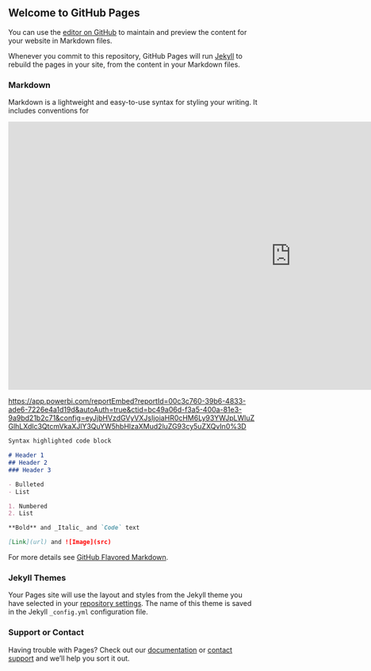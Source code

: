 ## Welcome to GitHub Pages

You can use the [editor on GitHub](https://github.com/HariprasadManimozhi/HariprasadManimozhi.github.io/edit/master/index.md) to maintain and preview the content for your website in Markdown files.

Whenever you commit to this repository, GitHub Pages will run [Jekyll](https://jekyllrb.com/) to rebuild the pages in your site, from the content in your Markdown files.

### Markdown

Markdown is a lightweight and easy-to-use syntax for styling your writing. It includes conventions for

<iframe width="1140" height="541.25" src="https://app.powerbi.com/reportEmbed?reportId=00c3c760-39b6-4833-ade6-7226e4a1d19d&autoAuth=true&ctid=bc49a06d-f3a5-400a-81e3-9a9bd21b2c71&config=eyJjbHVzdGVyVXJsIjoiaHR0cHM6Ly93YWJpLWluZGlhLXdlc3QtcmVkaXJlY3QuYW5hbHlzaXMud2luZG93cy5uZXQvIn0%3D" frameborder="0" allowFullScreen="true"></iframe>

https://app.powerbi.com/reportEmbed?reportId=00c3c760-39b6-4833-ade6-7226e4a1d19d&autoAuth=true&ctid=bc49a06d-f3a5-400a-81e3-9a9bd21b2c71&config=eyJjbHVzdGVyVXJsIjoiaHR0cHM6Ly93YWJpLWluZGlhLXdlc3QtcmVkaXJlY3QuYW5hbHlzaXMud2luZG93cy5uZXQvIn0%3D

```markdown
Syntax highlighted code block

# Header 1
## Header 2
### Header 3

- Bulleted
- List

1. Numbered
2. List

**Bold** and _Italic_ and `Code` text

[Link](url) and ![Image](src)
```

For more details see [GitHub Flavored Markdown](https://guides.github.com/features/mastering-markdown/).

### Jekyll Themes

Your Pages site will use the layout and styles from the Jekyll theme you have selected in your [repository settings](https://github.com/HariprasadManimozhi/HariprasadManimozhi.github.io/settings). The name of this theme is saved in the Jekyll `_config.yml` configuration file.

### Support or Contact

Having trouble with Pages? Check out our [documentation](https://docs.github.com/categories/github-pages-basics/) or [contact support](https://github.com/contact) and we’ll help you sort it out.
